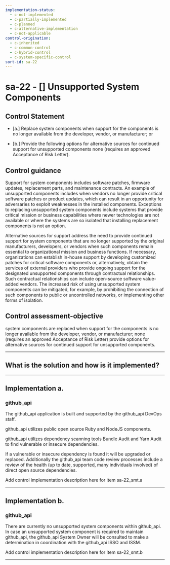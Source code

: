 ```yaml
---
implementation-status:
  - c-not-implemented
  - c-partially-implemented
  - c-planned
  - c-alternative-implementation
  - c-not-applicable
control-origination:
  - c-inherited
  - c-common-control
  - c-hybrid-control
  - c-system-specific-control
sort-id: sa-22
---
```


# sa-22 - \[\] Unsupported System Components

## Control Statement

- \[a.\] Replace system components when support for the components is no longer available from the developer, vendor, or manufacturer; or

- \[b.\] Provide the following options for alternative sources for continued support for unsupported components none (requires an approved Acceptance of Risk Letter).

## Control guidance

Support for system components includes software patches, firmware updates, replacement parts, and maintenance contracts. An example of unsupported components includes when vendors no longer provide critical software patches or product updates, which can result in an opportunity for adversaries to exploit weaknesses in the installed components. Exceptions to replacing unsupported system components include systems that provide critical mission or business capabilities where newer technologies are not available or where the systems are so isolated that installing replacement components is not an option.

Alternative sources for support address the need to provide continued support for system components that are no longer supported by the original manufacturers, developers, or vendors when such components remain essential to organizational mission and business functions. If necessary, organizations can establish in-house support by developing customized patches for critical software components or, alternatively, obtain the services of external providers who provide ongoing support for the designated unsupported components through contractual relationships. Such contractual relationships can include open-source software value-added vendors. The increased risk of using unsupported system components can be mitigated, for example, by prohibiting the connection of such components to public or uncontrolled networks, or implementing other forms of isolation.

## Control assessment-objective

system components are replaced when support for the components is no longer available from the developer, vendor, or manufacturer;
none (requires an approved Acceptance of Risk Letter) provide options for alternative sources for continued support for unsupported components.

______________________________________________________________________

## What is the solution and how is it implemented?

<!-- Please leave this section blank and enter implementation details in the parts below. -->

______________________________________________________________________

## Implementation a.

### github_api

The github_api application is built and supported by the github_api DevOps staff.

github_api utilizes public open source Ruby and NodeJS components.

github_api utilizes dependency scanning tools Bundle Audit and Yarn Audit to find vulnerable or insecure dependencies.

If a vulnerable or insecure dependency is found it will be upgraded or replaced. Additionally the github_api team code
review processes include a review of the health (up to date, supported, many individuals involved) of direct open source dependencies.


Add control implementation description here for item sa-22_smt.a

______________________________________________________________________

## Implementation b.

### github_api

There are currently no unsupported system components within github_api. In case an unsupported system component is required
to maintain github_api, the github_api System Owner will be consulted to make a determination in coordination with the github_api ISSO and ISSM.


Add control implementation description here for item sa-22_smt.b

______________________________________________________________________
